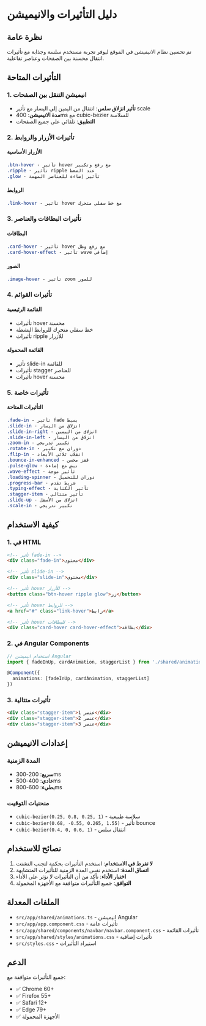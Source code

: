# دليل التأثيرات والانيميشن

## نظرة عامة
تم تحسين نظام الانيميشن في الموقع ليوفر تجربة مستخدم سلسة وجذابة مع تأثيرات انتقال محسنة بين الصفحات وعناصر تفاعلية.

## التأثيرات المتاحة

### 1. انيميشن التنقل بين الصفحات
- **تأثير انزلاق سلس**: انتقال من اليمين إلى اليسار مع تأثير scale
- **مدة الانيميشن**: 400ms مع cubic-bezier للسلاسة
- **التطبيق**: تلقائي على جميع الصفحات

### 2. تأثيرات الأزرار والروابط

#### الأزرار الأساسية
```css
.btn-hover - تأثير hover مع رفع وتكبير
.ripple - تأثير ripple عند الضغط
.glow - تأثير إضاءة للعناصر المهمة
```

#### الروابط
```css
.link-hover - تأثير hover مع خط سفلي متحرك
```

### 3. تأثيرات البطاقات والعناصر

#### البطاقات
```css
.card-hover - تأثير hover مع رفع وظل
.card-hover-effect - تأثير wave إضافي
```

#### الصور
```css
.image-hover - تأثير zoom للصور
```

### 4. تأثيرات القوائم

#### القائمة الرئيسية
- تأثيرات hover محسنة
- خط سفلي متحرك للروابط النشطة
- تأثيرات ripple للأزرار

#### القائمة المحمولة
- تأثير slide-in للقائمة
- تأثيرات stagger للعناصر
- تأثيرات hover محسنة

### 5. تأثيرات خاصة

#### التأثيرات المتاحة
```css
.fade-in - تأثير fade بسيط
.slide-in - انزلاق من اليسار
.slide-in-right - انزلاق من اليمين
.slide-in-left - انزلاق من اليسار
.zoom-in - تكبير تدريجي
.rotate-in - دوران مع تكبير
.flip-in - انقلاب ثلاثي الأبعاد
.bounce-in-enhanced - قفز محسن
.pulse-glow - نبض مع إضاءة
.wave-effect - تأثير موجة
.loading-spinner - دوران للتحميل
.progress-bar - شريط تقدم
.typing-effect - تأثير الكتابة
.stagger-item - تأثير متتالي
.slide-up - انزلاق من الأسفل
.scale-in - تكبير تدريجي
```

## كيفية الاستخدام

### 1. في HTML
```html
<!-- تأثير fade-in -->
<div class="fade-in">محتوى</div>

<!-- تأثير slide-in -->
<div class="slide-in">محتوى</div>

<!-- تأثير hover للأزرار -->
<button class="btn-hover ripple glow">زر</button>

<!-- تأثير hover للروابط -->
<a href="#" class="link-hover">رابط</a>

<!-- تأثير hover للبطاقات -->
<div class="card-hover card-hover-effect">بطاقة</div>
```

### 2. في Angular Components
```typescript
// استخدام انيميشن Angular
import { fadeInUp, cardAnimation, staggerList } from './shared/animations';

@Component({
  animations: [fadeInUp, cardAnimation, staggerList]
})
```

### 3. تأثيرات متتالية
```html
<div class="stagger-item">عنصر 1</div>
<div class="stagger-item">عنصر 2</div>
<div class="stagger-item">عنصر 3</div>
```

## إعدادات الانيميشن

### المدة الزمنية
- **سريع**: 200-300ms
- **عادي**: 400-500ms  
- **بطيء**: 600-800ms

### منحنيات التوقيت
- `cubic-bezier(0.25, 0.8, 0.25, 1)` - سلاسة طبيعية
- `cubic-bezier(0.68, -0.55, 0.265, 1.55)` - تأثير bounce
- `cubic-bezier(0.4, 0, 0.6, 1)` - انتقال سلس

## نصائح للاستخدام

1. **لا تفرط في الاستخدام**: استخدم التأثيرات بحكمة لتجنب التشتت
2. **اتساق المدة**: استخدم نفس المدة الزمنية للتأثيرات المتشابهة
3. **اختبار الأداء**: تأكد من أن التأثيرات لا تؤثر على الأداء
4. **التوافق**: جميع التأثيرات متوافقة مع الأجهزة المحمولة

## الملفات المعدلة

- `src/app/shared/animations.ts` - انيميشن Angular
- `src/app/app.component.css` - تأثيرات عامة
- `src/app/shared/components/navbar/navbar.component.css` - تأثيرات القائمة
- `src/app/shared/styles/animations.css` - تأثيرات إضافية
- `src/styles.css` - استيراد التأثيرات

## الدعم

جميع التأثيرات متوافقة مع:
- ✅ Chrome 60+
- ✅ Firefox 55+
- ✅ Safari 12+
- ✅ Edge 79+
- ✅ الأجهزة المحمولة

























